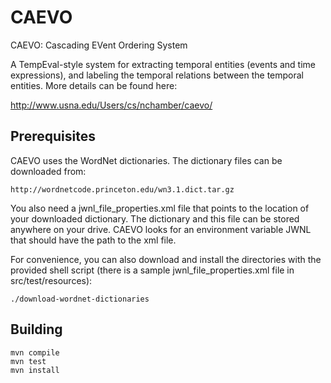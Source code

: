 CAEVO
==========

CAEVO: Cascading EVent Ordering System

A TempEval-style system for extracting temporal entities (events and time expressions), and labeling the temporal relations between the temporal entities. More details can be found here:

http://www.usna.edu/Users/cs/nchamber/caevo/


Prerequisites
-------------

CAEVO uses the WordNet dictionaries. The dictionary files can be
downloaded from:

    http://wordnetcode.princeton.edu/wn3.1.dict.tar.gz

You also need a jwnl_file_properties.xml file that points to the location of
your downloaded dictionary. The dictionary and this file can be stored anywhere
on your drive.
CAEVO looks for an environment variable JWNL that should have the path to the
xml file.

For convenience, you can also download and install the directories with the provided
shell script (there is a sample jwnl_file_properties.xml file in src/test/resources):

    ./download-wordnet-dictionaries


Building
--------

    mvn compile
    mvn test
    mvn install
